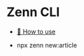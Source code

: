 # Zenn CLI

* [📘 How to use](https://zenn.dev/zenn/articles/zenn-cli-guide)

* npx zenn new:article
